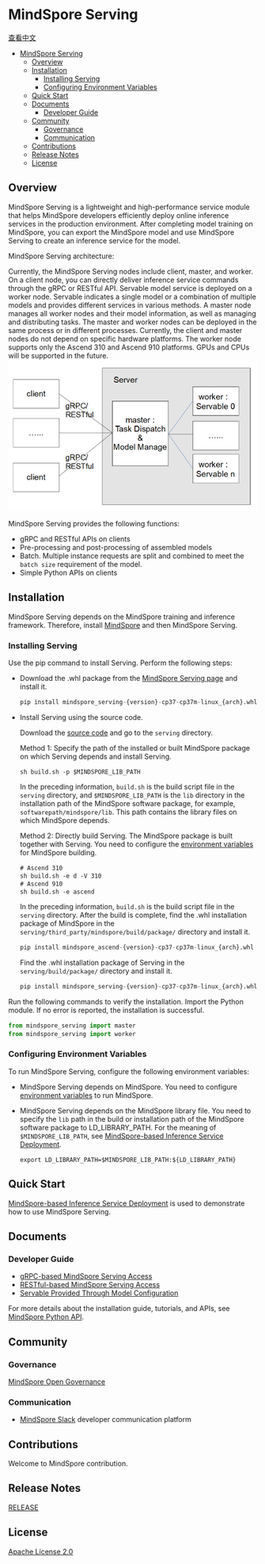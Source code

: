 # MindSpore Serving

[查看中文](./README_CN.md)

<!-- TOC -->

- [MindSpore Serving](#mindspore-serving)
    - [Overview](#overview)
    - [Installation](#installation)
        - [Installing Serving](#installing-serving)
        - [Configuring Environment Variables](#configuring-environment-variables)
    - [Quick Start](#quick-start)
    - [Documents](#documents)
        - [Developer Guide](#developer-guide)
    - [Community](#community)
        - [Governance](#governance)
        - [Communication](#communication)
    - [Contributions](#contributions)
    - [Release Notes](#release-notes)
    - [License](#license)

<!-- /TOC -->

## Overview

MindSpore Serving is a lightweight and high-performance service module that helps MindSpore developers efficiently deploy online inference services in the production environment. After completing model training on MindSpore, you can export the MindSpore model and use MindSpore Serving to create an inference service for the model.  

MindSpore Serving architecture:

Currently, the MindSpore Serving nodes include client, master, and worker. On a client node, you can directly deliver inference service commands through the gRPC or RESTful API. Servable model service is deployed on a worker node. Servable indicates a single model or a combination of multiple models and provides different services in various methods. A master node manages all worker nodes and their model information, as well as managing and distributing tasks. The master and worker nodes can be deployed in the same process or in different processes. Currently, the client and master nodes do not depend on specific hardware platforms. The worker node supports only the Ascend 310 and Ascend 910 platforms. GPUs and CPUs will be supported in the future.  
<img src="docs/architecture.png" alt="MindSpore Architecture" width="600"/>

MindSpore Serving provides the following functions:

- gRPC and RESTful APIs on clients
- Pre-processing and post-processing of assembled models
- Batch. Multiple instance requests are split and combined to meet the `batch size` requirement of the model.
- Simple Python APIs on clients

## Installation

MindSpore Serving depends on the MindSpore training and inference framework. Therefore, install [MindSpore](https://gitee.com/mindspore/mindspore/blob/master/README.md#installation) and then MindSpore Serving.

### Installing Serving

Use the pip command to install Serving. Perform the following steps:

- Download the .whl package from the [MindSpore Serving page](https://www.mindspore.cn/versions/en) and install it.

    ```python
    pip install mindspore_serving-{version}-cp37-cp37m-linux_{arch}.whl
    ```

- Install Serving using the source code.

    Download the [source code](https://gitee.com/mindspore/serving) and go to the `serving` directory.

    Method 1: Specify the path of the installed or built MindSpore package on which Serving depends and install Serving.

    ```shell
    sh build.sh -p $MINDSPORE_LIB_PATH
    ```

    In the preceding information, `build.sh` is the build script file in the `serving` directory, and `$MINDSPORE_LIB_PATH` is the `lib` directory in the installation path of the MindSpore software package, for example, `softwarepath/mindspore/lib`. This path contains the library files on which MindSpore depends.

    Method 2: Directly build Serving. The MindSpore package is built together with Serving. You need to configure the [environment variables](https://gitee.com/mindspore/docs/blob/master/install/mindspore_ascend_install_source_en.md#configuring-environment-variables) for MindSpore building.

    ```shell
    # Ascend 310
    sh build.sh -e d -V 310
    # Ascend 910
    sh build.sh -e ascend
    ```

    In the preceding information, `build.sh` is the build script file in the `serving` directory. After the build is complete, find the .whl installation package of MindSpore in the `serving/third_party/mindspore/build/package/` directory and install it.

    ```python
    pip install mindspore_ascend-{version}-cp37-cp37m-linux_{arch}.whl
    ```

    Find the .whl installation package of Serving in the `serving/build/package/` directory and install it.

    ```python
    pip install mindspore_serving-{version}-cp37-cp37m-linux_{arch}.whl
    ```

Run the following commands to verify the installation. Import the Python module. If no error is reported, the installation is successful.

```python
from mindspore_serving import master
from mindspore_serving import worker
```

### Configuring Environment Variables

To run MindSpore Serving, configure the following environment variables:

- MindSpore Serving depends on MindSpore. You need to configure [environment variables](https://gitee.com/mindspore/docs/blob/master/install/mindspore_ascend_install_source_en.md#configuring-environment-variables) to run MindSpore.

- MindSpore Serving depends on the MindSpore library file. You need to specify the `lib` path in the build or installation path of the MindSpore software package to LD_LIBRARY_PATH. For the meaning of `$MINDSPORE_LIB_PATH`, see [MindSpore-based Inference Service Deployment](https://gitee.com/mindspore/serving/blob/master/README.md#installation).

    ```shell
    export LD_LIBRARY_PATH=$MINDSPORE_LIB_PATH:${LD_LIBRARY_PATH}
    ```

## Quick Start

[MindSpore-based Inference Service Deployment](https://www.mindspore.cn/tutorial/inference/en/master/serving_example.html) is used to demonstrate how to use MindSpore Serving.

## Documents

### Developer Guide

- [gRPC-based MindSpore Serving Access](https://www.mindspore.cn/tutorial/inference/en/master/serving_grpc.html)
- [RESTful-based MindSpore Serving Access](https://www.mindspore.cn/tutorial/inference/en/master/serving_restful.html)
- [Servable Provided Through Model Configuration](https://www.mindspore.cn/tutorial/inference/en/master/serving_model.html)

For more details about the installation guide, tutorials, and APIs, see [MindSpore Python API](https://www.mindspore.cn/doc/api_python/en/master/index.html).

## Community

### Governance

[MindSpore Open Governance](https://gitee.com/mindspore/community/blob/master/governance.md)

### Communication

- [MindSpore Slack](https://join.slack.com/t/mindspore/shared_invite/zt-dgk65rli-3ex4xvS4wHX7UDmsQmfu8w) developer communication platform

## Contributions

Welcome to MindSpore contribution.

## Release Notes

[RELEASE](RELEASE.md)

## License

[Apache License 2.0](LICENSE)